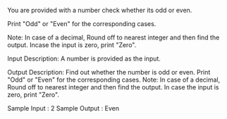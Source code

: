 You are provided with a number check whether its odd or even. 

Print "Odd" or "Even" for the corresponding cases.

Note: In case of a decimal, Round off to nearest integer and then find the output. Incase the input is zero, print "Zero".

Input Description:
A number is provided as the input.

Output Description:
Find out whether the number is odd or even. Print "Odd" or "Even" for the corresponding cases. Note: In case of a decimal, Round off to nearest integer and then find the output. In case the input is zero, print "Zero".

Sample Input :
2
Sample Output :
Even